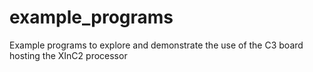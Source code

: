 # example_programs
Example programs to explore and demonstrate the use of the C3 board hosting the XInC2 processor
